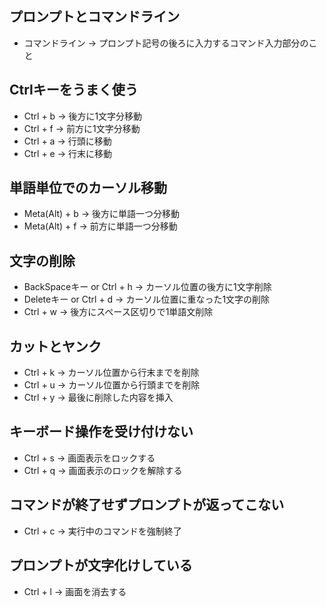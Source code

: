 ## プロンプトとコマンドライン
- コマンドライン → プロンプト記号の後ろに入力するコマンド入力部分のこと

## Ctrlキーをうまく使う

- Ctrl + b → 後方に1文字分移動
- Ctrl + f → 前方に1文字分移動
- Ctrl + a → 行頭に移動
- Ctrl + e → 行末に移動

## 単語単位でのカーソル移動
- Meta(Alt) + b → 後方に単語一つ分移動
- Meta(Alt) + f → 前方に単語一つ分移動

## 文字の削除
- BackSpaceキー or Ctrl + h → カーソル位置の後方に1文字削除
- Deleteキー or Ctrl + d → カーソル位置に重なった1文字の削除
- Ctrl + w → 後方にスペース区切りで1単語文削除

## カットとヤンク
- Ctrl + k → カーソル位置から行末までを削除
- Ctrl + u → カーソル位置から行頭までを削除
- Ctrl + y → 最後に削除した内容を挿入

## キーボード操作を受け付けない
- Ctrl + s → 画面表示をロックする
- Ctrl + q → 画面表示のロックを解除する

## コマンドが終了せずプロンプトが返ってこない
- Ctrl + c → 実行中のコマンドを強制終了

## プロンプトが文字化けしている
- Ctrl + l → 画面を消去する
